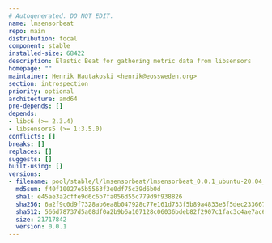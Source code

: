 ```yaml
---
# Autogenerated. DO NOT EDIT.
name: lmsensorbeat
repo: main
distribution: focal
component: stable
installed-size: 68422
description: Elastic Beat for gathering metric data from libsensors
homepage: ""
maintainer: Henrik Hautakoski <henrik@eossweden.org>
section: introspection
priority: optional
architecture: amd64
pre-depends: []
depends:
- libc6 (>= 2.3.4)
- libsensors5 (>= 1:3.5.0)
conflicts: []
breaks: []
replaces: []
suggests: []
built-using: []
versions:
- filename: pool/stable/l/lmsensorbeat/lmsensorbeat_0.0.1_ubuntu-20.04_amd64.deb
  md5sum: f40f10027e5b5563f3e0df75c39d6b0d
  sha1: e45ae3a2cffe9d6c6b7fa056d55c779d9f938826
  sha256: 6a2f9c0d9f7328ab6ea8b047928c77e161d733f5b89a4833e3f5dec2336677ec
  sha512: 566d78737d5a08df0a2b9b6a107128c06036bdeb82f2907c1fac3c4ae7ac6241f5705d64dca9084c7d9a032202a0c1bdb7f2f0c8d04916e4d5cca4bb6d5514a7
  size: 21717842
  version: 0.0.1
---
```

